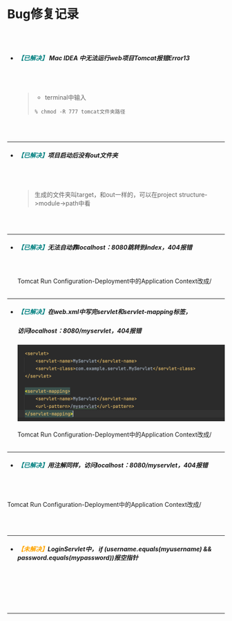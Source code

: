 # Bug修复记录

 <br></br>

+ ##### <font color=teal>【已解决】</font> Mac IDEA 中无法运行web项目Tomcat报错Error13
   
   
   <br></br>
   >- terminal中输入
   >```linux
   >% chmod -R 777 tomcat文件夹路径
   >```
   <br></br>
---

+ ##### <font color=teal>【已解决】</font>项目启动后没有out文件夹
  
    <br></br>
  >生成的文件夹叫target，和out一样的，可以在project structure->module->path中看

  <br></br>
   
---  
+ ##### <font color=teal>【已解决】</font>无法自动靠localhost：8080跳转到index，404报错
    <br></br>
   Tomcat Run Configuration-Deployment中的Application Context改成/
   <br></br>
---
+ ##### <font color=teal>【已解决】</font>在web.xml中写完servlet和servlet-mapping标签，
   ##### 访问localhost：8080/myservlet，404报错
   ![](./../images/web/web03.png)
<br></br>
Tomcat Run Configuration-Deployment中的Application Context改成/
<br></br>
---

+ ##### <font color=teal>【已解决】</font>用注解同样，访问localhost：8080/myservlet，404报错

<br></br>

Tomcat Run Configuration-Deployment中的Application Context改成/

<br></br>

---

+ ##### <font color=orange>【未解决】</font>LoginServlet中， if (username.equals(myusername) && password.equals(mypassword))报空指针

<br></br>


<br></br>

---